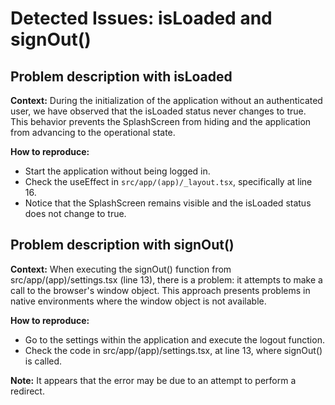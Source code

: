 # Detected Issues: isLoaded and signOut()

## Problem description with isLoaded

**Context:** During the initialization of the application without an authenticated user, we have observed that the isLoaded status never changes to true. This behavior prevents the SplashScreen from hiding and the application from advancing to the operational state.

**How to reproduce:**

- Start the application without being logged in.
- Check the useEffect in `src/app/(app)/_layout.tsx`, specifically at line 16.
- Notice that the SplashScreen remains visible and the isLoaded status does not change to true.

## Problem description with signOut()

**Context:** When executing the signOut() function from src/app/(app)/settings.tsx (line 13), there is a problem: it attempts to make a call to the browser's window object. This approach presents problems in native environments where the window object is not available.

**How to reproduce:**

- Go to the settings within the application and execute the logout function.
- Check the code in src/app/(app)/settings.tsx, at line 13, where signOut() is called.

**Note:** It appears that the error may be due to an attempt to perform a redirect.
